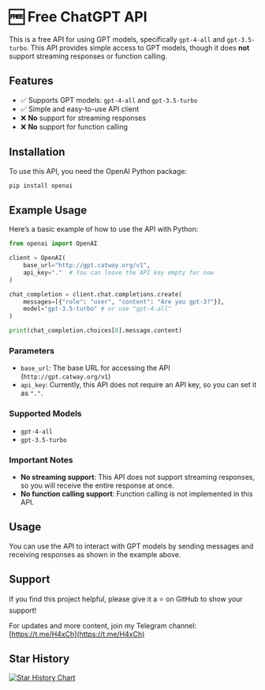 
# 🆓 Free ChatGPT API

This is a free API for using GPT models, specifically `gpt-4-all` and `gpt-3.5-turbo`. This API provides simple access to GPT models, though it does **not** support streaming responses or function calling.

## Features

- ✅ Supports GPT models: `gpt-4-all` and `gpt-3.5-turbo`
- ✅ Simple and easy-to-use API client
- ❌ **No** support for streaming responses
- ❌ **No** support for function calling

## Installation

To use this API, you need the OpenAI Python package:

```bash
pip install openai
```

## Example Usage

Here’s a basic example of how to use the API with Python:

```python
from openai import OpenAI

client = OpenAI(
    base_url="http://gpt.catway.org/v1",
    api_key="."  # You can leave the API key empty for now
)

chat_completion = client.chat.completions.create(
    messages=[{"role": "user", "content": "Are you gpt-3?"}],
    model="gpt-3.5-turbo" # or use "gpt-4-all"
)

print(chat_completion.choices[0].message.content)
```

### Parameters

- `base_url`: The base URL for accessing the API (`http://gpt.catway.org/v1`)
- `api_key`: Currently, this API does not require an API key, so you can set it as `"."`.

### Supported Models
- `gpt-4-all`
- `gpt-3.5-turbo`

### Important Notes
- **No streaming support**: This API does not support streaming responses, so you will receive the entire response at once.
- **No function calling support**: Function calling is not implemented in this API.

## Usage

You can use the API to interact with GPT models by sending messages and receiving responses as shown in the example above.

## Support

If you find this project helpful, please give it a ⭐ on GitHub to show your support!

For updates and more content, join my Telegram channel: [https://t.me/H4xCh](https://t.me/H4xCh)


## Star History

[![Star History Chart](https://api.star-history.com/svg?repos=H4xC0d3/FreeGPT&type=Date)](https://star-history.com/#H4xC0d3/FreeGPT&Date)
